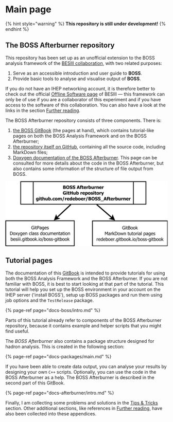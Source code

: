 # Main page

{% hint style="warning" %}
**This repository is still under development!**
{% endhint %}

## The BOSS Afterburner repository

This repository has been set up as an unofficial extension to the BOSS analysis framework of the [BESIII collaboration](http://bes3.ihep.ac.cn), with two related purposes:

1. Serve as an accessible introduction and user guide to **BOSS**.
2. Provide basic tools to analyse and visualise output of **BOSS**.

If you do not have an IHEP networking account, it is therefore better to check out the official [Offline Software page](http://english.ihep.cas.cn/bes/doc/2247.html) of BESIII — this framework can only be of use if you are a collaborator of this experiment and if you have access to the software of this collaboration. You can also have a look at the links in the section [Further reading](docs-appendices/references.md).

The BOSS Afterburner repository consists of three components. There is:

1. [the BOSS GitBook](https://besiii.gitbook.io/boss-gitbook) \(the pages at hand\), which contains tutorial-like pages on both the BOSS Analysis Framework and on the BOSS Afterburner;
2. [the repository itself on GitHub](https://github.com/redeboer/BOSS_Afterburner), containing all the source code, including MarkDown files;
3. [Doxygen documentation of the BOSS Afterburner](https://redeboer.github.io/BOSS_Afterburner/). This page can be consulted for more details about the code in the BOSS Afterburner, but also contains some information of the structure of file output from BOSS.

![The tree components of the BOSS Afterburner](.gitbook/assets/boss_repository.png)

## Tutorial pages

The documentation of this [GitBook](https://besiii.gitbook.io/boss-gitbook) is intended to provide tutorials for using both the BOSS Analysis Framework and the BOSS Afterburner. If you are not familiar with BOSS, it is best to start looking at that part of the tutorial. This tutorial will help you set up the BOSS environment in your account on the IHEP server \('install BOSS'\), setup up BOSS packages and run them using job options and the `TestRelease` package.

{% page-ref page="docs-boss/intro.md" %}

Parts of this tutorial already refer to components of the BOSS Afterburner repository, because it contains example and helper scripts that you might find useful.

The _BOSS Afterburner_ also contains a package structure designed for hadron analysis. This is created in the following section:

{% page-ref page="docs-packages/main.md" %}

If you have been able to create data output, you can analyse your results by designing your own `C++` scripts. Optionally, you can use the code in the BOSS Afterburner as a help. The BOSS Afterburner is described in the second part of this GitBook.

{% page-ref page="docs-afterburner/intro.md" %}

Finally, I am collecting some problems and solutions in the [Tips & Tricks](docs-appendices/tips.md) section. Other additional sections, like references in [Further reading](docs-appendices/references.md), have also been collected into these appendices.

